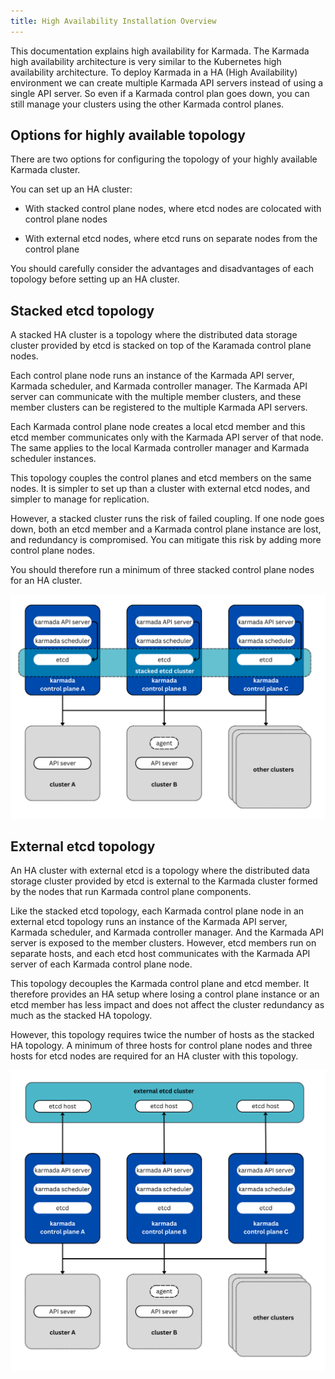 ```yaml
---
title: High Availability Installation Overview
---
```


This documentation explains high availability for Karmada.
The Karmada high availability architecture is very similar to the Kubernetes high
availability architecture. To deploy Karmada in a HA (High Availability) environment
we can create multiple Karmada API servers instead of using a single API server.
So even if a Karmada control plan goes down, you can still manage your clusters
using the other Karmada control planes.

## Options for highly available topology

There are two options for configuring the topology of your highly available Karmada
cluster.

You can set up an HA cluster:

* With stacked control plane nodes, where etcd nodes are colocated with control plane
  nodes

* With external etcd nodes, where etcd runs on separate nodes from the control plane

You should carefully consider the advantages and disadvantages of each topology before
setting up an HA cluster.

## Stacked etcd topology

A stacked HA cluster is a topology where the distributed data storage cluster provided
by etcd is stacked on top of the Karamada control plane nodes.

Each control plane node runs an instance of the Karmada API server, Karmada scheduler,
and Karmada controller manager. The Karmada API server can communicate with the multiple
member clusters, and these member clusters can be registered to the multiple Karmada
API servers.

Each Karmada control plane node creates a local etcd member and this etcd member
communicates only with the Karmada API server of that node. The same applies to the
local Karmada controller manager and Karmada scheduler instances.

This topology couples the control planes and etcd members on the same nodes. It is simpler
to set up than a cluster with external etcd nodes, and simpler to manage for replication.

However, a stacked cluster runs the risk of failed coupling. If one node goes down, both an
etcd member and a Karmada control plane instance are lost, and redundancy is compromised.
You can mitigate this risk by adding more control plane nodes.

You should therefore run a minimum of three stacked control plane nodes for an HA cluster.

![Karmada stacked etcd](../resources/general/karmada-stacked-etcd.png)

## External etcd topology

An HA cluster with external etcd is a topology where the distributed data storage cluster
provided by etcd is external to the Karmada cluster formed by the nodes that run Karmada
control plane components.

Like the stacked etcd topology, each Karmada control plane node in an external etcd
topology runs an instance of the Karmada API server, Karmada scheduler, and Karmada
controller manager. And the Karmada API server is exposed to the member clusters.
However, etcd members run on separate hosts, and each etcd host communicates with the
Karmada API server of each Karmada control plane node.

This topology decouples the Karmada control plane and etcd member. It therefore
provides an HA setup where losing a control plane instance or an etcd member has less
impact and does not affect the cluster redundancy as much as the stacked HA topology.

However, this topology requires twice the number of hosts as the stacked HA topology.
A minimum of three hosts for control plane nodes and three hosts for etcd nodes are
required for an HA cluster with this topology.

![Karmada external etcd](../resources/general/karmada-external-etcd.png)